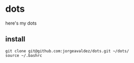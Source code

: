 # dots
here's my dots

## install
```
git clone git@github.com:jorgeavaldez/dots.git ~/dots/
source ~/.bashrc
```
